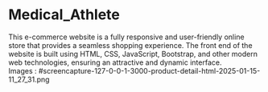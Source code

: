 # Medical_Athlete
This e-commerce website is a fully responsive and user-friendly online store that provides a seamless shopping experience. The front end of the website is built using HTML, CSS, JavaScript, Bootstrap, and other modern web technologies, ensuring an attractive and dynamic interface.  
Images :
#screencapture-127-0-0-1-3000-product-detail-html-2025-01-15-11_27_31.png

